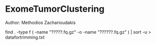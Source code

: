   # ExomeTumorClustering
Author: Methodios Zacharioudakis

find . -type f \( -name "?????.fq.gz" -o -name "??????.fq.gz" \) | sort -u > datafortrimming.txt

